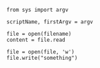 

	from sys import argv
	
	scriptName, firstArgv = argv
	
	file = open(filename)
	content = file.read
	
	file = open(file, 'w')
	file.write("something")
	